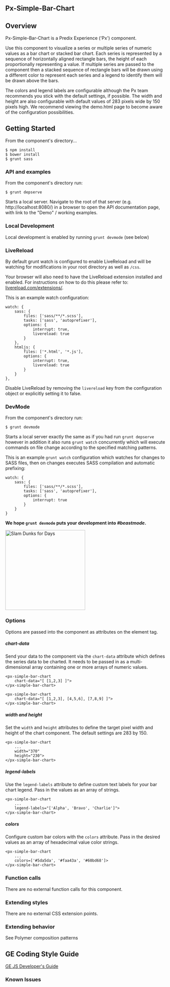 Px-Simple-Bar-Chart
-----------------------------------------------

## Overview

Px-Simple-Bar-Chart is a Predix Experience ('Px') component.

Use this component to visualize a series or multiple series of numeric values as a bar chart or stacked bar chart. Each series is represented by a sequence of horizontally aligned rectangle bars, the height of each proportionally representing a value. If multiple series are passed to the component then a stacked sequence of rectangle bars will be drawn using a different color to represent each series and a legend to identify them will be drawn above the bars.

The colors and legend labels are configurable although the Px team recommends you stick with the default settings, if possible. The width and height are also configurable with default values of 283 pixels wide by 150 pixels high. We recommend viewing the demo.html page to become aware of the configuration possibilities.

## Getting Started

From the component's directory...

```
$ npm install
$ bower install
$ grunt sass
```

### API and examples

From the component's directory run:

```
$ grunt depserve
```

Starts a local server. Navigate to the root of that server (e.g. http://localhost:8080/) in a browser to open the API documentation page, with link to the "Demo" / working examples.

### Local Development

Local development is enabled by running `grunt devmode` (see below)

### LiveReload

By default grunt watch is configured to enable LiveReload and will be watching for modifications in your root directory as well as `/css`.

Your browser will also need to have the LiveReload extension installed and enabled. For instructions on how to do this please refer to: [livereload.com/extensions/](http://livereload.com/extensions/).

This is an example watch configuration:

```
watch: {
    sass: {
        files: ['sass/**/*.scss'],
        tasks: ['sass', 'autoprefixer'],
        options: {
            interrupt: true,
            livereload: true
        }
    },
    htmljs: {
        files: ['*.html', '*.js'],
        options: {
            interrupt: true,
            livereload: true
        }
    }
},
```

Disable LiveReload by removing the `livereload` key from the configuration object or explicitly setting it to false.

### DevMode

From the component's directory run:

```
$ grunt devmode
```

Starts a local server exactly the same as if you had run `grunt depserve` however in addition it also runs `grunt watch` concurrently which will execute commands on file change according to the specified matching patterns.

This is an example `grunt watch` configuration which watches for changes to SASS files, then on changes executes SASS compilation and automatic prefixing:

```
watch: {
    sass: {
        files: ['sass/**/*.scss'],
        tasks: ['sass', 'autoprefixer'],
        options: {
            interrupt: true
        }
    }
}
```

**We hope `grunt devmode` puts your development into *#beastmode*.**

<img src="http://imgc.allpostersimages.com/images/P-488-488-90/71/7108/JJUV100Z/posters/teen-wolf-beast-mode.jpg" alt="Slam Dunks for Days" width=
"250" />

### Options

Options are passed into the component as attributes on the element tag.

##### chart-data

Send your data to the component via the `chart-data` attribute which defines the series data to be charted. It needs to be passed in as a multi-dimensional array containing one or more arrays of numeric values.

```
<px-simple-bar-chart
    chart-data="[ [1,2,3] ]">
</px-simple-bar-chart>

<px-simple-bar-chart
    chart-data="[ [1,2,3], [4,5,6], [7,8,9] ]">
</px-simple-bar-chart>
```

##### width and height

Set the `width` and `height` attributes to define the target pixel width and height of the chart component. The default settings are 283 by 150.

```
<px-simple-bar-chart
    ...
    width="370"
    height="230">
</px-simple-bar-chart>
```

##### legend-labels

Use the `legend-labels` attribute to define custom text labels for your bar chart legend. Pass in the values as an array of strings.

```
<px-simple-bar-chart
    ...
    legend-labels="['Alpha', 'Bravo', 'Charlie']">
</px-simple-bar-chart>
```

##### colors

Configure custom bar colors with the `colors` attribute. Pass in the desired values as an array of hexadecimal value color strings.

```
<px-simple-bar-chart
    ...
    colors=['#5da5da', '#faa43a', '#60bd68']>
</px-simple-bar-chart>
```

### Function calls

There are no external function calls for this component.

### Extending styles

There are no external CSS extension points.

### Extending behavior

See Polymer composition patterns

GE Coding Style Guide
---------------------

[GE JS Developer's Guide](https://github.com/GeneralElectric/javascript)


### Known Issues
